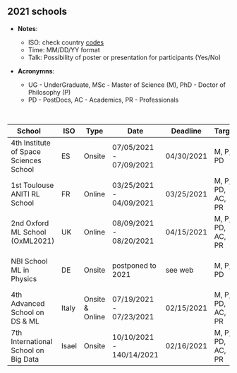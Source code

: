 ## 2021 schools  

<link rel="stylesheet" type="text/css" media="all" href="custom.css" />

* **Notes**:
  - ISO: check country [codes](https://countrycode.org/)
  - Time: MM/DD/YY  format  
  - Talk: Possibility of poster or presentation for participants (Yes/No)  


* **Acronymns**:
  * UG - UnderGraduate, MSc - Master of Science (M), PhD - Doctor of Philosophy (P)
  * PD - PostDocs, AC - Academics, PR - Professionals  

&nbsp;  

School &nbsp;&nbsp;&nbsp; | ISO | Type | Date | Deadline | Target | Talk | Fees &nbsp;&nbsp; | Aid | Link 
--- | --- | --- |  --- | --- | --- | --- | --- | --- | --- 
4th Institute of Space Sciences School | ES | Onsite | 07/05/2021 - 07/09/2021 | 04/30/2021 | M, P, PD | No | 60€ | No | https://indico.ice.csic.es/event/26/
1st Toulouse ANITI RL School | FR | Online | 03/25/2021 - 04/09/2021 | 03/25/2021 | M, P, PD, AC, PR  | No | **FREE** | N/A | https://rlvs.aniti.fr/
2nd Oxford ML School (OxML2021) | UK | Online | 08/09/2021 - 08/20/2021 | 04/15/2021 | M, P, PD, AC, PR | No | £400 M/P £600 PD/AC £1500 PR | fee waiver | www.oxfordml.school
NBI School ML in Physics | DE | Onsite | postponed to 2021 | see web | M, P, PD | No | 135€ | free waiver for locals | https://indico.nbi.ku.dk/event/1309/
4th Advanced School on DS & ML | Italy | Onsite & Online |  07/19/2021 - 07/23/2021 | 02/15/2021 | M, P, PD, AC, PR | Yes | 580€ (Onsite) 290€ (Online) | No | https://acdl2021.icas.cc/
7th International School on Big Data | Isael | Onsite | 10/10/2021 - 140/14/2021 | 02/16/2021 | M, P, PD, AC, PR | No | 460€-550€ | No | https://irdta.eu/bigdat2021s/

